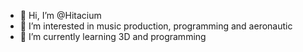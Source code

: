 - 👋 Hi, I’m @Hitacium
- 👀 I’m interested in music production, programming and aeronautic
- 🌱 I’m currently learning 3D and programming
